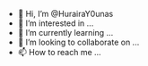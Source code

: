 - 👋 Hi, I’m @HurairaY0unas
- 👀 I’m interested in ...
- 🌱 I’m currently learning ...
- 💞️ I’m looking to collaborate on ...
- 📫 How to reach me ...

<!---
HurairaY0unas/HurairaY0unas is a ✨ special ✨ repository because its `README.md` (this file) appears on your GitHub profile.
You can click the Preview link to take a look at your changes.
--->
